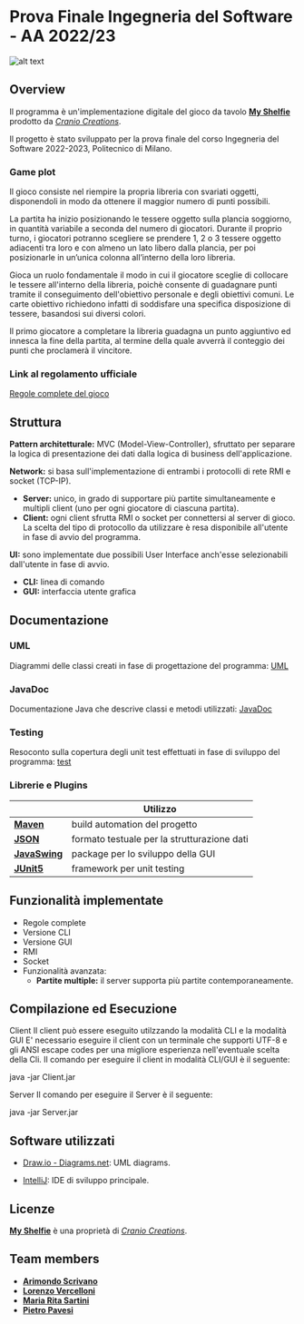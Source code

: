 # Prova Finale Ingegneria del Software - AA 2022/23
![alt text](https://github.com/ArimondoScrivano/ing-sw-2023-scrivano-vercelloni-pavesi-sartini/assets/126161280/88a84b55-0265-4f46-b7f6-b2b309d1a73f)

## Overview
Il programma è un'implementazione digitale del gioco da tavolo [**My Shelfie**] prodotto da [_Cranio Creations_].

Il progetto è stato sviluppato per la prova finale del corso Ingegneria del Software 2022-2023, Politecnico di Milano.

### Game plot
Il gioco consiste nel riempire la propria libreria con svariati oggetti, disponendoli in modo da ottenere il maggior numero di punti possibili.

La partita ha inizio posizionando le tessere oggetto sulla plancia soggiorno, in quantità variabile a seconda del numero di giocatori.
Durante il proprio turno, i giocatori potranno scegliere se prendere 1, 2 o 3 tessere oggetto adiacenti tra loro e con almeno un lato libero dalla plancia, per poi posizionarle in un’unica colonna all’interno della loro libreria.

Gioca un ruolo fondamentale il modo in cui il giocatore sceglie di collocare le tessere all'interno della libreria, poichè consente di guadagnare punti tramite il conseguimento dell'obiettivo personale e degli obiettivi comuni. Le carte obiettivo richiedono infatti di soddisfare una specifica disposizione di tessere, basandosi sui diversi colori.

Il primo giocatore a completare la libreria guadagna un punto aggiuntivo ed innesca la fine della partita, al termine della quale avverrà il conteggio dei punti che proclamerà il vincitore.

### Link al regolamento ufficiale
[Regole complete del gioco](https://www.craniocreations.it/storage/media/product_downloads/79/1010/Rulebook_ITA_My-Shelfie.pdf)


## Struttura
**Pattern architetturale:** MVC (Model-View-Controller), sfruttato per separare la logica di presentazione dei dati dalla logica di business dell'applicazione.

**Network:** si basa sull'implementazione di entrambi i protocolli di rete RMI e socket (TCP-IP).
- __Server:__ unico, in grado di supportare più partite simultaneamente e multipli client (uno per ogni giocatore di ciascuna partita).
- __Client:__ ogni client sfrutta RMI o socket per connettersi al server di gioco. La scelta del tipo di protocollo da utilizzare è resa disponibile all'utente in fase di avvio del programma.

**UI:** sono implementate due possibili User Interface anch'esse selezionabili dall'utente in fase di avvio.
- __CLI:__ linea di comando
- __GUI:__ interfaccia utente grafica


## Documentazione

### UML
Diagrammi delle classi creati in fase di progettazione del programma: [UML](https://github.com/ArimondoScrivano/ing-sw-2023-scrivano-vercelloni-pavesi-sartini/deliveries/UML_alto_livello)

### JavaDoc
Documentazione Java che descrive classi e metodi utilizzati: [JavaDoc](https://github.com/ArimondoScrivano/ing-sw-2023-scrivano-vercelloni-pavesi-sartini/deliveries/javaDoc)

### Testing
Resoconto sulla copertura degli unit test effettuati in fase di sviluppo del programma: [test](https://github.com/ArimondoScrivano/ing-sw-2023-scrivano-vercelloni-pavesi-sartini/src/test)

### Librerie e Plugins
|                 | Utilizzo |
| --------------- | ----------- |
|[__Maven__](https://maven.apache.org/)| build automation del progetto |
|[__JSON__](https://json.org/json-it.html)| formato testuale per la strutturazione dati |
|[__JavaSwing__](https://docs.oracle.com/javase/8/docs/api/javax/swing/package-summary.html)| package per lo sviluppo della GUI|
|[__JUnit5__](https://junit.org/junit5/)| framework per unit testing |


## Funzionalità implementate
- Regole complete
- Versione CLI
- Versione GUI
- RMI
- Socket
- Funzionalità avanzata:
    - __Partite multiple:__ il server supporta più partite contemporaneamente.


## Compilazione ed Esecuzione

Client
Il client può essere eseguito utilzzando la modalità CLI e la modalità GUI
E' necessario eseguire il client con un terminale che supporti UTF-8 e gli ANSI escape codes per una migliore esperienza nell'eventuale scelta della Cli.
Il comando per eseguire il client in modalità CLI/GUI è il seguente:

java -jar Client.jar

Server
Il comando per eseguire il Server è il seguente:

java -jar Server.jar

 
## Software utilizzati
* [Draw.io - Diagrams.net](https://app.diagrams.net/): UML diagrams.

* [IntelliJ](https://www.jetbrains.com/idea/): IDE di sviluppo principale.


## Licenze
[**My Shelfie**] è una proprietà di [_Cranio Creations_].

[_Cranio Creations_]: https://www.craniocreations.it/
[**My Shelfie**]: https://www.craniocreations.it/prodotto/my-shelfie/


## Team members
* [__Arimondo Scrivano__](https://github.com/ArimondoScrivano)
* [__Lorenzo Vercelloni__](https://github.com/LorenzoVercelloni)   
* [__Maria Rita Sartini__](https://github.com/MariaRitaSartini)
* [__Pietro Pavesi__](https://github.com/pvsptr)

